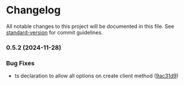 # Changelog

All notable changes to this project will be documented in this file. See [standard-version](https://github.com/conventional-changelog/standard-version) for commit guidelines.

### 0.5.2 (2024-11-28)


### Bug Fixes

* ts declaration to allow all options on create client method ([9ac31d9](https://github.com/TizenixSL/sp-react-native-mqtt/commit/9ac31d9a2af66901b11e7f13373cd377f925fb61))
